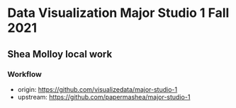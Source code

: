 
# Data Visualization Major Studio 1 Fall 2021
## Shea Molloy local work



### Workflow
- origin: https://github.com/visualizedata/major-studio-1
- upstream: https://github.com/papermashea/major-studio-1